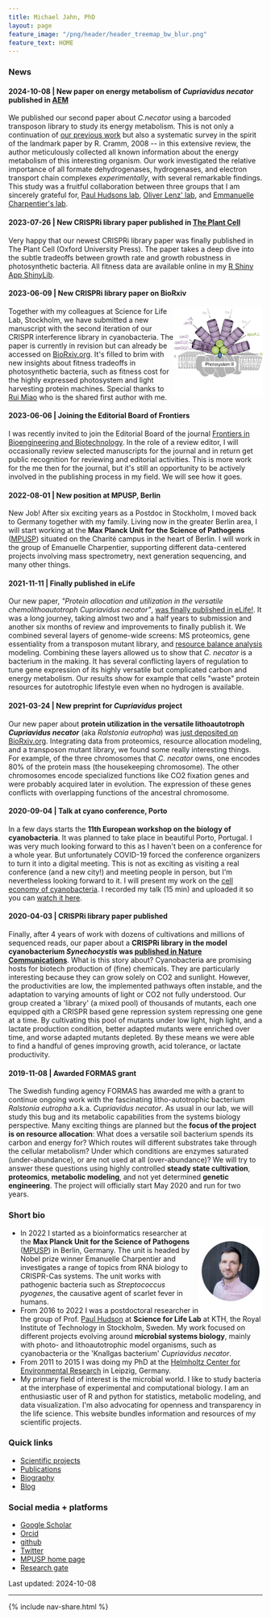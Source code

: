 ```yaml
---
title: Michael Jahn, PhD
layout: page
feature_image: "/png/header/header_treemap_bw_blur.png"
feature_text: HOME
---
```


### News

#### 2024-10-08 | New paper on energy metabolism of *Cupriavidus necator* published in [AEM](https://doi.org/10.1128/aem.00748-24)

We published our second paper about *C.necator* using a barcoded transposon library to study its energy metabolism. This is not only a continuation of [our previous work](https://elifesciences.org/articles/69019) but also a systematic survey in the spirit of the landmark paper by R. Cramm, 2008 -- in this extensive review, the author meticulously collected all known information about the energy metabolism of this interesting organism. Our work investigated the relative importance of all formate dehydrogenases, hydrogenases, and electron transport chain complexes *experimentally*, with several remarkable findings. This study was a fruitful collaboration between three groups that I am sincerely grateful for, [Paul Hudsons lab](https://www.hudsonlab.se/), [Oliver Lenz' lab](https://www.tu.berlin/biophys-chemie/lenz-lab/), and [Emmanuelle Charpentier's lab](https://www.mpusp.mpg.de/).

#### 2023-07-26 | New CRISPRi library paper published in [The Plant Cell](https://doi.org/10.1093/plcell/koad208)

Very happy that our newest CRISPRi library paper was finally published in The Plant Cell (Oxford University Press).
The paper takes a deep dive into the subtle tradeoffs between growth rate and growth robustness in photosynthetic bacteria.
All fitness data are available online in my [R Shiny App ShinyLib](https://m-jahn.shinyapps.io/ShinyLib/).

#### 2023-06-09 | New CRISPRi library paper on BioRxiv

<img src="/png/projects_crisprlib2_round.png" width="35%" align="right"/>

Together with my colleagues at Science for Life Lab, Stockholm, we have submitted a new manuscript with the second iteration of our CRISPR interference library in cyanobacteria. The paper is currently in revision but can already be accessed on [BioRxiv.org](https://www.biorxiv.org/content/10.1101/2023.02.13.528328v1). It's filled to brim with new insights about fitness tradeoffs in photosynthetic bacteria, such as fitness cost for the highly expressed photosystem and light harvesting protein machines. Special thanks to [Rui Miao](https://www.hudsonlab.se/people) who is the shared first author with me.

#### 2023-06-06 | Joining the Editorial Board of Frontiers

I was recently invited to join the Editorial Board of the journal [Frontiers in Bioengineering and Biotechnology](https://www.frontiersin.org/journals/bioengineering-and-biotechnology). In the role of a review editor, I will occasionally review selected manuscripts for the journal and in return get public recognition for reviewing and editorial activities. This is more work for the me then for the journal, but it's still an opportunity to be actively involved in the publishing process in my field. We will see how it goes.

#### 2022-08-01 | New position at MPUSP, Berlin

New Job! After six exciting years as a Postdoc in Stockholm, I moved back to Germany together with my family. Living now in the greater Berlin area, I will start working at the **Max Planck Unit for the Science of Pathogens** ([MPUSP](https://www.mpusp.mpg.de/)) situated on the Charité campus in the heart of Berlin. I will work in the group of Emanuelle Charpentier, supporting different data-centered projects involving mass spectrometry, next generation sequencing, and many other things.

#### 2021-11-11 | Finally published in eLife

Our new paper, *"Protein allocation and utilization in the versatile chemolithoautotroph Cupriavidus necator"*, [was finally published in eLife!](https://elifesciences.org/articles/69019). It was a long journey, taking almost two and a half years to submission and another six months of review and improvements to finally publish it. We combined several layers of genome-wide screens: MS proteomics, gene essentiality from a transposon mutant library, and [resource balance analysis](https://sysbioinra.github.io/RBApy/) modeling. Combining these layers allowed us to show that *C. necator* is a bacterium in the making. It has several conflicting layers of regulation to tune gene expression of its highly versatile but complicated carbon and energy metabolism. Our results show for example that cells "waste" protein resources for autotrophic lifestyle even when no hydrogen is available.

#### 2021-03-24 | New preprint for *Cupriavidus* project

Our new paper about **protein utilization in the versatile lithoautotroph *Cupriavidus necator*** (aka *Ralstonia eutropha*) was [just deposited on BioRxiv.org](https://www.biorxiv.org/content/10.1101/2021.03.21.436304v1). Integrating data from proteomics, resource allocation modeling, and a transposon mutant library, we found some really interesting things. For example, of the three chromosomes that *C. necator* owns, one encodes 80% of the protein mass (the housekeeping chromosome). The other chromosomes encode specialized functions like CO2 fixation genes and were probably acquired later in evolution. The expression of these genes conflicts with overlapping functions of the ancestral chromosome.

#### 2020-09-04 | Talk at cyano conference, Porto

In a few days starts the **11th European workshop on the biology of cyanobacteria**. It was planned to take place in beautiful Porto, Portugal. I was very much looking forward to this as I haven't been on a conference for a whole year. But unfortunately COVID-19 forced the conference organizers to turn it into a digital meeting. This is not as exciting as visiting a real conference (and a new city!) and meeting people in person, but I'm nevertheless looking forward to it. I will present my work on the [cell economy of cyanobacteria](projects). I recorded my talk (15 min) and uploaded it so you can [watch it here](blog).

#### 2020-04-03 | CRISPRi library paper published     

Finally, after 4 years of work with dozens of cultivations and millions of sequenced reads, our paper about a **CRISPRi library in the model cyanobacterium *Synechocystis* was [published in Nature Communications](https://www.nature.com/articles/s41467-020-15491-7)**. What is this story about? Cyanobacteria are promising hosts for biotech production of (fine) chemicals. They are particularly interesting because they can grow solely on CO2 and sunlight. However, the productivities are low, the implemented pathways often instable, and the adaptation to varying amounts of light or CO2 not fully understood. Our group created a 'library' (a mixed pool) of thousands of mutants, each one equipped qith a CRISPR based gene repression system repressing one gene at a time. By cultivating this pool of mutants under low light, high light, and  a lactate production condition, better adapted mutants were enriched over time, and worse adapted mutants depleted. By these means we were able to find a handful of genes improving growth, acid tolerance, or lactate productivity.


#### 2019-11-08 | Awarded FORMAS grant

The Swedish funding agency FORMAS has awarded me with a grant to continue ongoing work with the fascinating litho-autotrophic bacterium *Ralstonia eutropha* a.k.a. *Cupriavidus necator*. As usual in our lab, we will study this bug and its metabolic capabilities from the systems biology perspective. Many exciting things are planned but the **focus of the project is on resource allocation**: What does a versatile soil bacterium spends its carbon and energy for? Which routes will different substrates take through the cellular metabolism? Under which conditions are enzymes saturated (under-abundance), or are not used at all (over-abundance)? We will try to answer these questions using highly controlled **steady state cultivation**, **proteomics**, **metabolic modeling**, and not yet determined **genetic engineering**. The project will officially start May 2020 and run for two years.

### Short bio

<img src="/png/profile_2020_circle.png" width="25%" align="right"/>

- In 2022 I started as a bioinformatics researcher at the **Max Planck Unit for the Science of Pathogens** ([MPUSP](https://www.mpusp.mpg.de/)) in Berlin, Germany. The unit is headed by Nobel prize winner Emanuelle Charpentier and investigates a range of topics from RNA biology to CRISPR-Cas systems. The unit works with pathogenic bacteria such as *Streptococcus pyogenes*, the causative agent of scarlet fever in humans.
- From 2016 to 2022 I was a postdoctoral researcher in the group of Prof. [Paul Hudson](https://www.kth.se/profile/huds/page/2-group-members) at **Science for Life Lab** at KTH, the Royal Institute of Technology in Stockholm, Sweden. My work focused on different projects evolving around **microbial systems biology**, mainly with photo- and lithoautotrophic model organisms, such as cyanobacteria or the 'Knallgas bacterium' *Cupriavidus necator*.
- From 2011 to 2015 I was doing my PhD at the [Helmholtz Center for Environmental Research](https://www.ufz.de/) in Leipzig, Germany.
- My primary field of interest is the microbial world. I like to study bacteria at the interphase of experimental and computational biology. I am an enthusiastic user of R and python for statistics, metabolic modeling, and data visualization. I'm also advocating for openness and transparency in the life science. This website bundles information and resources of my scientific projects.

### Quick links

- [Scientific projects](projects)
- [Publications](publications)
- [Biography](biography)
- [Blog](blog)

### Social media + platforms

- [Google Scholar](https://scholar.google.co.uk/citations?user=jApo8PEAAAAJ)
- [Orcid](https://orcid.org/0000-0002-3913-153X)
- [github](https://github.com/m-jahn/)
- [Twitter](https://twitter.com/mich_jahn)
- [MPUSP home page](https://www.mpusp.mpg.de/)
- [Research gate](https://www.researchgate.net/profile/Michael_Jahn)



Last updated: 2024-10-08

-----

{% include nav-share.html %}

